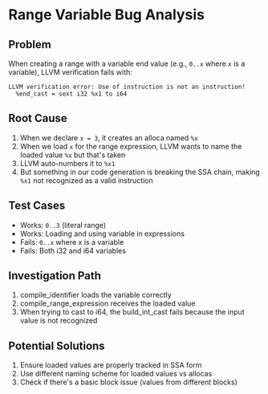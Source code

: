 # Range Variable Bug Analysis

## Problem
When creating a range with a variable end value (e.g., `0..x` where `x` is a variable), LLVM verification fails with:
```
LLVM verification error: Use of instruction is not an instruction!
  %end_cast = sext i32 %x1 to i64
```

## Root Cause
1. When we declare `x = 3`, it creates an alloca named `%x`
2. When we load `x` for the range expression, LLVM wants to name the loaded value `%x` but that's taken
3. LLVM auto-numbers it to `%x1`
4. But something in our code generation is breaking the SSA chain, making `%x1` not recognized as a valid instruction

## Test Cases
- Works: `0..3` (literal range)
- Works: Loading and using variable in expressions
- Fails: `0..x` where x is a variable
- Fails: Both i32 and i64 variables

## Investigation Path
1. compile_identifier loads the variable correctly
2. compile_range_expression receives the loaded value
3. When trying to cast to i64, the build_int_cast fails because the input value is not recognized

## Potential Solutions
1. Ensure loaded values are properly tracked in SSA form
2. Use different naming scheme for loaded values vs allocas
3. Check if there's a basic block issue (values from different blocks)